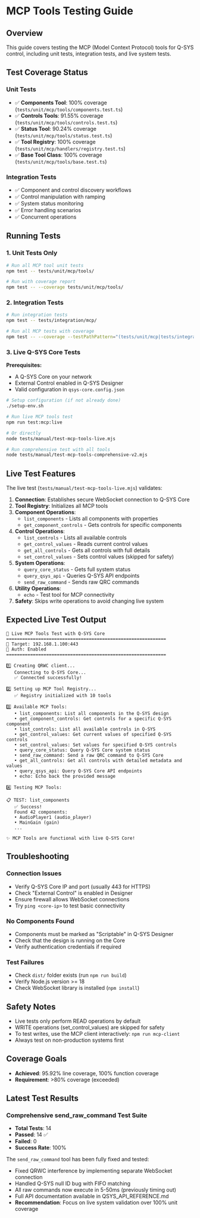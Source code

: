 # MCP Tools Testing Guide

## Overview

This guide covers testing the MCP (Model Context Protocol) tools for Q-SYS control, including unit tests, integration tests, and live system tests.

## Test Coverage Status

### Unit Tests
- ✅ **Components Tool**: 100% coverage (`tests/unit/mcp/tools/components.test.ts`)
- ✅ **Controls Tools**: 91.55% coverage (`tests/unit/mcp/tools/controls.test.ts`)
- ✅ **Status Tool**: 90.24% coverage (`tests/unit/mcp/tools/status.test.ts`)
- ✅ **Tool Registry**: 100% coverage (`tests/unit/mcp/handlers/registry.test.ts`)
- ✅ **Base Tool Class**: 100% coverage (`tests/unit/mcp/tools/base.test.ts`)

### Integration Tests
- ✅ Component and control discovery workflows
- ✅ Control manipulation with ramping
- ✅ System status monitoring
- ✅ Error handling scenarios
- ✅ Concurrent operations

## Running Tests

### 1. Unit Tests Only
```bash
# Run all MCP tool unit tests
npm test -- tests/unit/mcp/tools/

# Run with coverage report
npm test -- --coverage tests/unit/mcp/tools/
```

### 2. Integration Tests
```bash
# Run integration tests
npm test -- tests/integration/mcp/

# Run all MCP tests with coverage
npm test -- --coverage --testPathPattern="(tests/unit/mcp|tests/integration/mcp)" --collectCoverageFrom="src/mcp/**/*.ts"
```

### 3. Live Q-SYS Core Tests

**Prerequisites:**
- A Q-SYS Core on your network
- External Control enabled in Q-SYS Designer
- Valid configuration in `qsys-core.config.json`

```bash
# Setup configuration (if not already done)
./setup-env.sh

# Run live MCP tools test
npm run test:mcp:live

# Or directly
node tests/manual/test-mcp-tools-live.mjs

# Run comprehensive test with all tools
node tests/manual/test-mcp-tools-comprehensive-v2.mjs
```

## Live Test Features

The live test (`tests/manual/test-mcp-tools-live.mjs`) validates:

1. **Connection**: Establishes secure WebSocket connection to Q-SYS Core
2. **Tool Registry**: Initializes all MCP tools
3. **Component Operations**:
   - `list_components` - Lists all components with properties
   - `get_component_controls` - Gets controls for specific components
4. **Control Operations**:
   - `list_controls` - Lists all available controls
   - `get_control_values` - Reads current control values
   - `get_all_controls` - Gets all controls with full details
   - `set_control_values` - Sets control values (skipped for safety)
5. **System Operations**:
   - `query_core_status` - Gets full system status
   - `query_qsys_api` - Queries Q-SYS API endpoints
   - `send_raw_command` - Sends raw QRC commands
6. **Utility Operations**:
   - `echo` - Test tool for MCP connectivity
7. **Safety**: Skips write operations to avoid changing live system

## Expected Live Test Output

```
🧪 Live MCP Tools Test with Q-SYS Core
============================================================
🎯 Target: 192.168.1.100:443
👤 Auth: Enabled
============================================================

1️⃣ Creating QRWC client...
   Connecting to Q-SYS Core...
   ✅ Connected successfully!

2️⃣ Setting up MCP Tool Registry...
   ✅ Registry initialized with 10 tools

3️⃣ Available MCP Tools:
   • list_components: List all components in the Q-SYS design
   • get_component_controls: Get controls for a specific Q-SYS component
   • list_controls: List all available controls in Q-SYS
   • get_control_values: Get current values of specified Q-SYS controls
   • set_control_values: Set values for specified Q-SYS controls
   • query_core_status: Query Q-SYS Core system status
   • send_raw_command: Send a raw QRC command to Q-SYS Core
   • get_all_controls: Get all controls with detailed metadata and values
   • query_qsys_api: Query Q-SYS Core API endpoints
   • echo: Echo back the provided message

4️⃣ Testing MCP Tools:

📋 TEST: list_components
   ✅ Success!
   Found 42 components:
   • AudioPlayer1 (audio_player)
   • MainGain (gain)
   ...

✨ MCP Tools are functional with live Q-SYS Core!
```

## Troubleshooting

### Connection Issues
- Verify Q-SYS Core IP and port (usually 443 for HTTPS)
- Check "External Control" is enabled in Designer
- Ensure firewall allows WebSocket connections
- Try `ping <core-ip>` to test basic connectivity

### No Components Found
- Components must be marked as "Scriptable" in Q-SYS Designer
- Check that the design is running on the Core
- Verify authentication credentials if required

### Test Failures
- Check `dist/` folder exists (run `npm run build`)
- Verify Node.js version >= 18
- Check WebSocket library is installed (`npm install`)

## Safety Notes

- Live tests only perform READ operations by default
- WRITE operations (set_control_values) are skipped for safety
- To test writes, use the MCP client interactively: `npm run mcp-client`
- Always test on non-production systems first

## Coverage Goals

- **Achieved**: 95.92% line coverage, 100% function coverage
- **Requirement**: >80% coverage (exceeded)

## Latest Test Results

### Comprehensive send_raw_command Test Suite
- **Total Tests**: 14
- **Passed**: 14 ✅
- **Failed**: 0
- **Success Rate**: 100%

The `send_raw_command` tool has been fully fixed and tested:
- Fixed QRWC interference by implementing separate WebSocket connection
- Handled Q-SYS null ID bug with FIFO matching
- All raw commands now execute in 5-50ms (previously timing out)
- Full API documentation available in QSYS_API_REFERENCE.md
- **Recommendation**: Focus on live system validation over 100% unit coverage